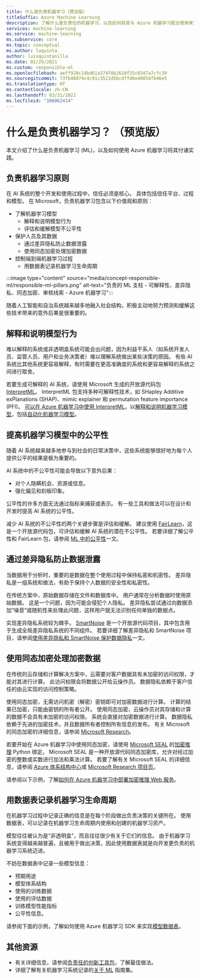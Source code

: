 ```yaml
---
title: 什么是负责机器学习（预览版）
titleSuffix: Azure Machine Learning
description: 了解什么是负责任的机器学习，以及如何将其与 Azure 机器学习配合使用来了解模型、保护数据和控制模型生命周期。
services: machine-learning
ms.service: machine-learning
ms.subservice: core
ms.topic: conceptual
ms.author: luquinta
author: luisquintanilla
ms.date: 02/25/2021
ms.custom: responsible-ml
ms.openlocfilehash: aeff928c14bd61a374f8b2610f35c0347a7cfc39
ms.sourcegitcommit: 73fb48074c4c91c3511d5bcdffd6e40854fb46e5
ms.translationtype: HT
ms.contentlocale: zh-CN
ms.lasthandoff: 03/31/2021
ms.locfileid: "106062414"
---
```

# <a name="what-is-responsible-machine-learning-preview"></a>什么是负责机器学习？ （预览版）

本文介绍了什么是负责机器学习 (ML)，以及如何使用 Azure 机器学习将其付诸实践。

## <a name="responsible-machine-learning-principles"></a>负责机器学习原则

在 AI 系统的整个开发和使用过程中，信任必须是核心。 具体包括信任平台、过程和模型。 在 Microsoft，负责机器学习包含以下价值观和原则：

- 了解机器学习模型
  - 解释和说明模型行为
  - 评估和缓解模型不公平性
- 保护人员及其数据
  - 通过差异隐私防止数据泄露
  - 使用同态加密处理加密数据
- 控制端到端机器学习过程
  - 用数据表记录机器学习生命周期

:::image type="content" source="media/concept-responsible-ml/responsible-ml-pillars.png" alt-text="负责的 ML 支柱 - 可解释性、差异隐私、同态加密、审核线索 - Azure 机器学习":::

随着人工智能和自治系统越来越多地融入社会结构，积极主动地努力预测和缓解这些技术带来的意外后果是很重要的。

## <a name="interpret-and-explain-model-behavior"></a>解释和说明模型行为

难以解释的系统或非透明盒系统可能会出问题，因为利益干系人（如系统开发人员、监管人员、用户和业务决策者）难以理解系统做出某些决策的原因。 有些 AI 系统比其他系统更容易解释，有时需要在更高准确度的系统和更容易解释的系统之间进行取舍。

若要生成可解释的 AI 系统，请使用 Microsoft 生成的开放源代码包 [InterpretML](https://github.com/interpretml/interpret)。 InterpretML 包支持多种可解释性技术，如 SHapley Additive exPlanations (SHAP)、mimic explainer 和 permutation feature importance (PFI)。  [可以在 Azure 机器学习中使用 InterpretML](how-to-machine-learning-interpretability.md)，以[解释和说明机器学习模型](how-to-machine-learning-interpretability-aml.md)，包括[自动化机器学习模型](how-to-machine-learning-interpretability-automl.md)。

## <a name="mitigate-fairness-in-machine-learning-models"></a>提高机器学习模型中的公平性

随着 AI 系统越来越多地参与到社会的日常决策中，这些系统能够很好地为每个人提供公平的结果是极为重要的。

AI 系统中的不公平性可能会导致以下意外后果：

- 对个人隐瞒机会、资源或信息。
- 强化偏见和刻板印象。

公平性的许多方面无法通过指标来捕获或表示。 有一些工具和做法可以在设计和开发时提高 AI 系统的公平性。

减少 AI 系统的不公平性的两个关键步骤是评估和缓解。 建议使用 [FairLearn](https://github.com/fairlearn/fairlearn)，这是一个开放源代码包，可评估和缓解 AI 系统的潜在不公平性。 若要详细了解公平性和 FairLearn 包，请参阅 [ML 中的公平性](./concept-fairness-ml.md)一文。

## <a name="prevent-data-exposure-with-differential-privacy"></a>通过差异隐私防止数据泄露

当数据用于分析时，重要的是数据在整个使用过程中保持私密和机密性。 差异隐私是一组系统和做法，有助于保持个人数据的安全性和私密性。

在传统方案中，原始数据存储在文件和数据库中。 用户通常在分析数据时使用原始数据。 这是一个问题，因为可能会侵犯个人隐私。 差异隐私尝试通过向数据添加“噪音”或随机性来处理此问题，这样用户就无法识别任何单独的数据点。

实现差异隐私系统较为棘手。 [SmartNoise](https://github.com/opendifferentialprivacy/smartnoise-core) 是一个开放源代码项目，其中包含用于生成全局差异隐私系统的不同组件。 若要详细了解差异隐私和 SmartNoise 项目，请参阅[使用差异隐私和 SmartNoise 保护数据隐私](./concept-differential-privacy.md)一文。

## <a name="work-on-encrypted-data-with-homomorphic-encryption"></a>使用同态加密处理加密数据

在传统的云存储和计算解决方案中，云需要对客户数据具有未加密的访问权限，才能对其进行计算。 此访问权限会将数据公开给云操作员。 数据隐私依赖于客户信任的由云实现的访问控制策略。

使用同态加密，无需访问机密（解密）密钥即可对加密数据进行计算。 计算的结果已加密，只能由密钥的所有者公开。 使用同态加密，云操作员对其存储和计算的数据不会具有未加密的访问权限。 系统会直接对加密数据进行计算。 数据隐私依赖于先进的加密技术，并且数据所有者控制所有信息的发布。 有关 Microsoft 的同态加密的详细信息，请参阅 [Microsoft Research](https://www.microsoft.com/research/project/homomorphic-encryption/)。

若要开始在 Azure 机器学习中使用同态加密，请使用 [Microsoft SEAL](https://github.com/microsoft/SEAL) 的[加密推理](https://pypi.org/project/encrypted-inference/) Python 绑定。 Microsoft SEAL 是一种开放源代码同态加密库，允许对经过加密的整数或实数进行加法和乘法计算。 若要了解有关 Microsoft SEAL 的详细信息，请参阅 [Azure 体系结构中心](/azure/architecture/solution-ideas/articles/homomorphic-encryption-seal)或 [Microsoft Research 项目页](https://www.microsoft.com/research/project/microsoft-seal/)。

请参阅以下示例，了解[如何在 Azure 机器学习中部署加密推理 Web 服务](how-to-homomorphic-encryption-seal.md)。

## <a name="document-the-machine-learning-lifecycle-with-datasheets"></a>用数据表记录机器学习生命周期

在机器学习过程中记录正确的信息是在每个阶段做出负责决策的关键所在。 使用数据表，可以记录在机器学习生命周期内使用和创建的机器学习资产。

模型往往被认为是“非透明盒”，而且往往很少有关于它们的信息。 由于机器学习系统变得越来越普遍，且被用于做出决策，因此使用数据表就是向开发更负责的机器学习系统迈进。

不妨在数据表中记录一些模型信息：

- 预期用途
- 模型体系结构
- 使用的训练数据
- 使用的评估数据
- 训练模型性能指标
- 公平性信息。

请参阅下面的示例，了解如何使用 Azure 机器学习 SDK 来实现[模型数据表](https://github.com/microsoft/MLOps/blob/master/pytorch_with_datasheet/model_with_datasheet.ipynb)。

## <a name="additional-resources"></a>其他资源

- 有关详细信息，请参阅[负责任的创新工具包](/azure/architecture/guide/responsible-innovation/)，了解最佳做法。
- 详细了解有关机器学习系统记录的[关于 ML](https://www.partnershiponai.org/about-ml/) 指南集。